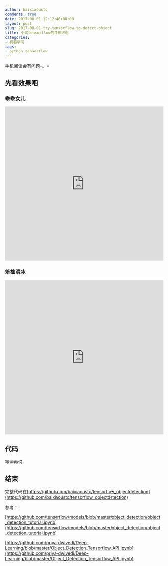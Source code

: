 ```yaml
---
author: baixiaoustc
comments: true
date: 2017-08-01 12:12:46+00:00
layout: post
slug: 2017-08-01-try-tensorflow-to-detect-object
title: 小试tensorflow的目标识别
categories:
- 机器学习
tags:
- python tensorflow
---
```




手机阅读会有问题-。=

## 先看效果吧

### 乖乖女儿

<iframe height=498 width=510 src='http://player.youku.com/embed/XMjkzNzUzMjc0OA==' frameborder=0 'allowfullscreen'></iframe>

### 笨拙滑冰

<iframe height=498 width=510 src='http://player.youku.com/embed/XMjkzNzUzNjExMg==' frameborder=0 'allowfullscreen'></iframe>

## 代码

等会再说



## 结束

完整代码在[https://github.com/baixiaoustc/tensorflow_objectdetection](https://github.com/baixiaoustc/tensorflow_objectdetection)

参考：

[https://github.com/tensorflow/models/blob/master/object_detection/object_detection_tutorial.ipynb](https://github.com/tensorflow/models/blob/master/object_detection/object_detection_tutorial.ipynb)

[https://github.com/priya-dwivedi/Deep-Learning/blob/master/Object_Detection_Tensorflow_API.ipynb](https://github.com/priya-dwivedi/Deep-Learning/blob/master/Object_Detection_Tensorflow_API.ipynb)